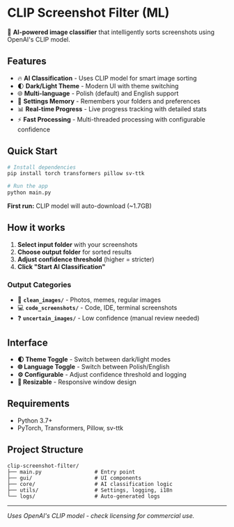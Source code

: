 # CLIP Screenshot Filter (ML)

🤖 **AI-powered image classifier** that intelligently sorts screenshots using OpenAI's CLIP model.

## Features

- 🔥 **AI Classification** - Uses CLIP model for smart image sorting
- 🌓 **Dark/Light Theme** - Modern UI with theme switching
- 🌐 **Multi-language** - Polish (default) and English support
- 💾 **Settings Memory** - Remembers your folders and preferences
- 📊 **Real-time Progress** - Live progress tracking with detailed stats
- ⚡ **Fast Processing** - Multi-threaded processing with configurable confidence

## Quick Start

```bash
# Install dependencies
pip install torch transformers pillow sv-ttk

# Run the app
python main.py
```

**First run:** CLIP model will auto-download (~1.7GB)

## How it works

1. **Select input folder** with your screenshots
2. **Choose output folder** for sorted results
3. **Adjust confidence threshold** (higher = stricter)
4. **Click "Start AI Classification"**

### Output Categories

- 📁 **`clean_images/`** - Photos, memes, regular images
- 💻 **`code_screenshots/`** - Code, IDE, terminal screenshots
- ❓ **`uncertain_images/`** - Low confidence (manual review needed)

## Interface

- **🌓 Theme Toggle** - Switch between dark/light modes
- **🌐 Language Toggle** - Switch between Polish/English
- **⚙️ Configurable** - Adjust confidence threshold and logging
- **📏 Resizable** - Responsive window design

## Requirements

- Python 3.7+
- PyTorch, Transformers, Pillow, sv-ttk

## Project Structure

```
clip-screenshot-filter/
├── main.py                 # Entry point
├── gui/                    # UI components
├── core/                   # AI classification logic  
├── utils/                  # Settings, logging, i18n
└── logs/                   # Auto-generated logs
```

---

*Uses OpenAI's CLIP model - check licensing for commercial use.*